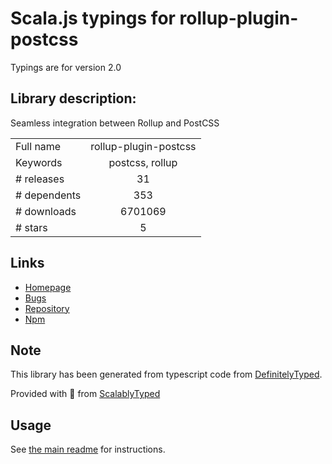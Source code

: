 
# Scala.js typings for rollup-plugin-postcss

Typings are for version 2.0

## Library description:
Seamless integration between Rollup and PostCSS

|                    |                 |
| ------------------ | :-------------: |
| Full name          | rollup-plugin-postcss |
| Keywords           | postcss, rollup |
| # releases         | 31 |
| # dependents       | 353 |
| # downloads        | 6701069 |
| # stars            | 5 |

## Links
- [Homepage](https://github.com/egoist/rollup-plugin-postcss#readme)
- [Bugs](https://github.com/egoist/rollup-plugin-postcss/issues)
- [Repository](https://github.com/egoist/rollup-plugin-postcss)
- [Npm](https://www.npmjs.com/package/rollup-plugin-postcss)
    


## Note
This library has been generated from typescript code from [DefinitelyTyped](https://definitelytyped.org).

Provided with :purple_heart: from [ScalablyTyped](https://github.com/oyvindberg/ScalablyTyped)

## Usage
See [the main readme](../../readme.md) for instructions.


